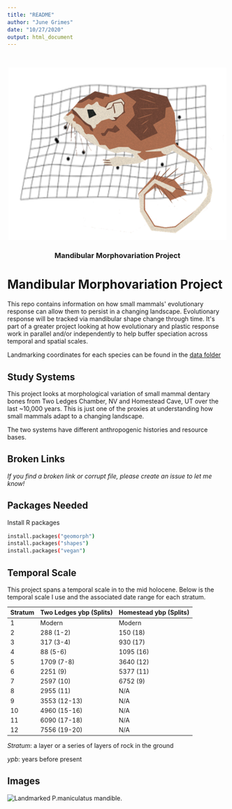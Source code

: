 ```yaml
---
title: "README"
author: "June Grimes"
date: "10/27/2020"
output: html_document
---
```

<!-- PROJECT LOGO -->

<br />
<p align="center">
  <a href="https://github.com/Juniper41/mandibular_morphovariation">
    <img src="krat_logo.png" alt="Logo" width="500" height="393">
  </a>

  <h3 align="center">Mandibular Morphovariation Project</h3>
  
# Mandibular Morphovariation Project
This repo contains information on how small mammals' evolutionary response can allow them to persist in a changing landscape. Evolutionary response will be tracked via mandibular shape change through time. It's part of a greater project looking at how evolutionary and plastic response work in parallel and/or independently to help buffer speciation across temporal and spatial scales. 

Landmarking coordinates for each species can be found in the [data folder](https://github.com/Juniper41/mandibular_morphovariation/tree/main/data)

## Study Systems
This project looks at morphological variation of small mammal dentary bones from Two Ledges Chamber, NV and Homestead Cave, UT over the last ~10,000 years. This is just one of the proxies at understanding how small mammals adapt to a changing landscape. 

The two systems have different anthropogenic histories and resource bases. 

## Broken Links

_If you find a broken link or corrupt file, please create an issue to let me know!_

## Packages Needed

 Install R packages
```sh
install.packages("geomorph")
install.packages("shapes")
install.packages("vegan")
```
## Temporal Scale
This project spans a temporal scale in to the mid holocene. Below is the temporal scale I use and the associated date range for each stratum. 

|Stratum|Two Ledges ybp (Splits)|Homestead ybp (Splits)|
:--|:--|:--|
|1|Modern|Modern|
|2|288 (1-2)|150 (18)|
|3|317 (3-4)|930 (17)|
|4|88 (5-6)|1095 (16)|
|5|1709 (7-8)|3640 (12)|
|6|2251 (9)|5377 (11)|
|7|2597 (10)|6752 (9)|
|8|2955 (11)|N/A|
|9|3553 (12-13)|N/A|
|10|4960 (15-16)|N/A|
|11|6090 (17-18)|N/A|
|12|7556 (19-20)|N/A|

*Stratum*: a layer or a series of layers of rock in the ground

*ypb*: years before present

## Images

![Landmarked _P.maniculatus_ mandible.](mandibular_morphovariation/output/estplot.jpeg "Landmarked Deer Mouse mandible")

